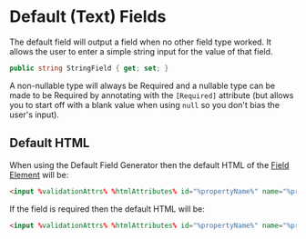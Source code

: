 Default (Text) Fields
=====================

The default field will output a field when no other field type worked. It allows the user to enter a simple string input for the value of that field.

```csharp
public string StringField { get; set; }
```

A non-nullable type will always be Required and a nullable type can be made to be Required by annotating with the `[Required]` attribute (but allows you to start off with a blank value when using `null` so you don't bias the user's input).

Default HTML
------------

When using the Default Field Generator then the default HTML of the [Field Element](field-element.md) will be:

```html
<input %validationAttrs% %htmlAttributes% id="%propertyName%" name="%propertyName%" type="text" value="%value%" />
```

If the field is required then the default HTML will be:

```html
<input %validationAttrs% %htmlAttributes% id="%propertyName%" name="%propertyName%" required="required" type="text" value="%value%" />
```

